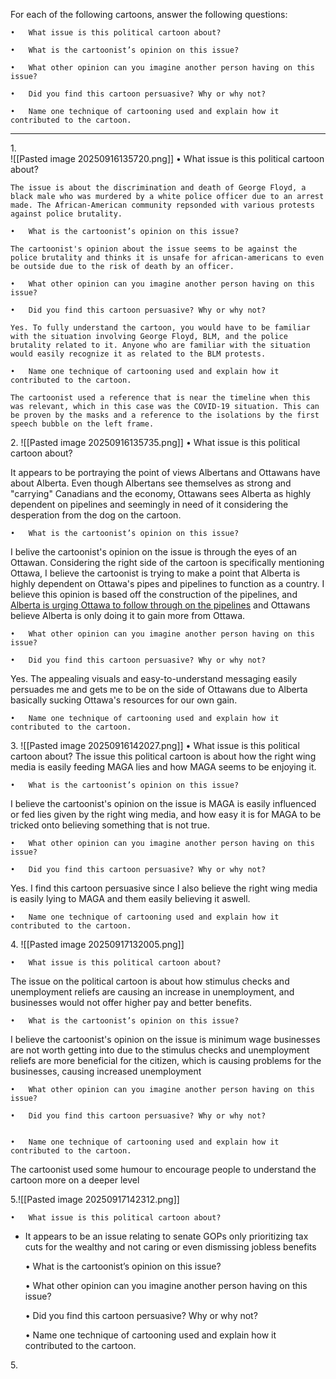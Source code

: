 For each of the following cartoons, answer the following questions:

	•	What issue is this political cartoon about?

	•	What is the cartoonist’s opinion on this issue?

	•	What other opinion can you imagine another person having on this issue?

	•	Did you find this cartoon persuasive? Why or why not?

	•	Name one technique of cartooning used and explain how it contributed to the cartoon.

	  
---

1\.  
 ![[Pasted image 20250916135720.png]]
	•	What issue is this political cartoon about?
	
	The issue is about the discrimination and death of George Floyd, a black male who was murdered by a white police officer due to an arrest made. The African-American community repsonded with various protests against police brutality. 

	•	What is the cartoonist’s opinion on this issue?
	
	The cartoonist's opinion about the issue seems to be against the police brutality and thinks it is unsafe for african-americans to even be outside due to the risk of death by an officer. 

	•	What other opinion can you imagine another person having on this issue?

	•	Did you find this cartoon persuasive? Why or why not?
	
	Yes. To fully understand the cartoon, you would have to be familiar with the situation involving George Floyd, BLM, and the police brutality related to it. Anyone who are familiar with the situation would easily recognize it as related to the BLM protests. 

	•	Name one technique of cartooning used and explain how it contributed to the cartoon.
	
	The cartoonist used a reference that is near the timeline when this was relevant, which in this case was the COVID-19 situation. This can be proven by the masks and a reference to the isolations by the first speech bubble on the left frame. 

2\.
![[Pasted image 20250916135735.png]]
	•	What issue is this political cartoon about?

It appears to be portraying the point of views Albertans and Ottawans have about Alberta. Even though Albertans see themselves as strong and "carrying" Canadians and the economy, Ottawans sees Alberta as highly dependent on pipelines and seemingly in need of it considering the desperation from the dog on the cartoon. 

	•	What is the cartoonist’s opinion on this issue?
I belive the cartoonist's opinion on the issue is through the eyes of an Ottawan. Considering the right side of the cartoon is specifically mentioning Ottawa, I believe the cartoonist is trying to make a point that Alberta is highly dependent on Ottawa's pipes and pipelines to function as a country. I believe this opinion is based off the construction of the pipelines, and [Alberta is urging Ottawa to follow through on the pipelines]("https://www.ctvnews.ca/edmonton/article/we-need-more-opportunities-alberta-urges-ottawa-to-follow-through-on-pipelines/") and Ottawans believe Alberta is only doing it to gain more from Ottawa.


	•	What other opinion can you imagine another person having on this issue?

	•	Did you find this cartoon persuasive? Why or why not?
Yes. The appealing visuals and easy-to-understand messaging easily persuades me and gets me to be on the side of Ottawans due to Alberta basically sucking Ottawa's resources for our own gain.

	•	Name one technique of cartooning used and explain how it contributed to the cartoon.

3\.
![[Pasted image 20250916142027.png]]
	•	What issue is this political cartoon about?
The issue this political cartoon is about how the right wing media is easily feeding MAGA lies and how MAGA seems to be enjoying it.

	•	What is the cartoonist’s opinion on this issue?
I believe the cartoonist's opinion on the issue is MAGA is easily influenced or fed lies given by the right wing media, and how easy it is for MAGA to be tricked onto believing something that is not true.

	•	What other opinion can you imagine another person having on this issue?

	•	Did you find this cartoon persuasive? Why or why not?
Yes. I find this cartoon persuasive since I also believe the right wing media is easily lying to MAGA and them easily believing it aswell. 


	•	Name one technique of cartooning used and explain how it contributed to the cartoon.

4\. 
![[Pasted image 20250917132005.png]]


	•	What issue is this political cartoon about?
The issue on the political cartoon is about how stimulus checks and unemployment reliefs are causing an increase in unemployment, and businesses would not offer higher pay and better benefits. 

	•	What is the cartoonist’s opinion on this issue?
I believe the cartoonist's opinion on the issue is minimum wage businesses are not worth getting into due to the stimulus checks and unemployment reliefs are more beneficial for the citizen, which is causing problems for the businesses, causing increased unemployment

	•	What other opinion can you imagine another person having on this issue?

	•	Did you find this cartoon persuasive? Why or why not?


	•	Name one technique of cartooning used and explain how it contributed to the cartoon.
The cartoonist used some humour to encourage people to understand the cartoon more on a deeper level 

5.![[Pasted image 20250917142312.png]]

	•	What issue is this political cartoon about?
- It appears to be an issue relating to senate GOPs only prioritizing tax cuts for the wealthy and not caring or even dismissing jobless benefits 

	•	What is the cartoonist’s opinion on this issue?

	•	What other opinion can you imagine another person having on this issue?

	•	Did you find this cartoon persuasive? Why or why not?

	•	Name one technique of cartooning used and explain how it contributed to the cartoon.

5\.
